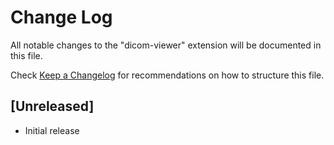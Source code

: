# Change Log

All notable changes to the "dicom-viewer" extension will be documented in this file.

Check [Keep a Changelog](http://keepachangelog.com/) for recommendations on how to structure this file.

## [Unreleased]

- Initial release